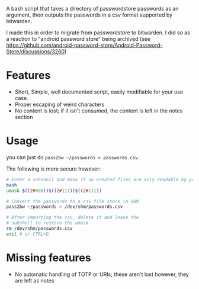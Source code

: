A bash script that takes a directory of passwordstore passwords as an argument, then outputs the passwords in a csv format supported by bitwarden.

I made this in order to migrate from passwordstore to bitwarden. I did so as a reaction to "android password store" being archived (see https://github.com/android-password-store/Android-Password-Store/discussions/3260)

# Features

- Short, Simple, well documented script, easily modifiable for your use case.
- Proper escaping of weird characters
- No content is lost; if it isn't consumed, the content is left in the notes section

# Usage

you can just do `pass2bw ~/passwords > passwords.csv`.

The following is more secure however:
```sh
# Enter a subshell and make it so created files are only readable by you
bash
umask $((2#000))$((2#111))$((2#111))

# Convert the passwords to a csv file store in RAM
pass2bw ~/passwords > /dev/shm/passwords.csv

# After importing the csv, delete it and leave the
# subshell to restore the umask
rm /dev/shm/passwords.csv
exit # or CTRL+D
```

# Missing features

- No automatic handling of TOTP or URIs; these aren't lost however, they are left as notes

